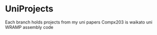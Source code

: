 # UniProjects
Each branch holds projects from my uni papers
Compx203 is waikato uni WRAMP assembly code
